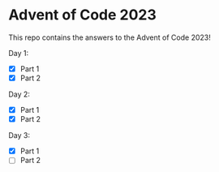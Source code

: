 # Advent of Code 2023

This repo contains the answers to the Advent of Code 2023!

Day 1:  
- [x] Part 1    
- [x] Part 2  

Day 2:
- [x] Part 1
- [x] Part 2

Day 3:
- [x] Part 1
- [ ] Part 2